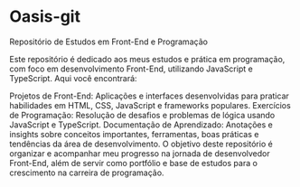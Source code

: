 # Oasis-git

Repositório de Estudos em Front-End e Programação

Este repositório é dedicado aos meus estudos e prática em programação, com foco em desenvolvimento Front-End, utilizando JavaScript e TypeScript. Aqui você encontrará:

Projetos de Front-End: Aplicações e interfaces desenvolvidas para praticar habilidades em HTML, CSS, JavaScript e frameworks populares.
Exercícios de Programação: Resolução de desafios e problemas de lógica usando JavaScript e TypeScript.
Documentação de Aprendizado: Anotações e insights sobre conceitos importantes, ferramentas, boas práticas e tendências da área de desenvolvimento.
O objetivo deste repositório é organizar e acompanhar meu progresso na jornada de desenvolvedor Front-End, além de servir como portfólio e base de estudos para o crescimento na carreira de programação.